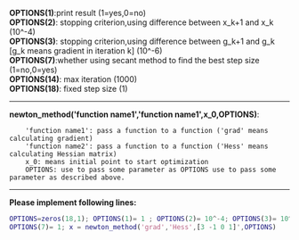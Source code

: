 
**OPTIONS(1)**:print result (1=yes,0=no)  
**OPTIONS(2)**: stopping criterion,using difference between x_k+1 and x_k  (10^-4)  
**OPTIONS(3)**: stopping criterion,using difference between g_k+1 and g_k [g_k means gradient in iteration k] (10^-6)  
**OPTIONS(7)**:whether using secant method to find the best step size (1=no,0=yes)  
**OPTIONS(14)**: max iteration (1000)  
**OPTIONS(18)**: fixed step size (1)  
***
**newton_method('function name1','function name1',x_0,OPTIONS)**:  
```
    'function name1': pass a function to a function ('grad' means calculating gradient)
    'function name2': pass a function to a function ('Hess' means calculating Hessian matrix)
    x_0: means initial point to start optimization  
    OPTIONS: use to pass some parameter as OPTIONS use to pass some parameter as described above.  
```
***
**Please implement following lines:**
``` Matlab
OPTIONS=zeros(18,1); OPTIONS(1)= 1 ; OPTIONS(2)= 10^-4; OPTIONS(3)= 10^-6; OPTIONS(14)= 1000; OPTIONS(18)= 1; 
OPTIONS(7)= 1; x = newton_method('grad','Hess',[3 -1 0 1]',OPTIONS)
```
